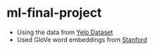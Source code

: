# ml-final-project
* Using the data from [Yelp Dataset](https://www.yelp.com/dataset)
* Used GloVe word embeddings from [Stanford](https://nlp.stanford.edu/projects/glove/)
